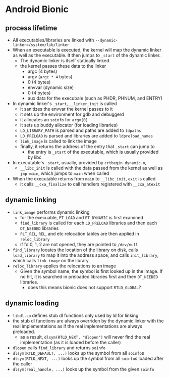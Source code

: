 Android Bionic
==============

## process lifetime

* All executables/libraries are linked with
  `--dynamic-linker=/system/lib/linker`
* When an executable is executed, the kernel will map the dynamic linker as well
  as the executable.  It then jumps to `_start` of the dynamic linker.
  * The dynamic linker is itself statically linked.
  * the kernel passes these data to the linker
    * argc (4 bytes)
    * argv (`argc * 4` bytes)
    * 0 (4 bytes)
    * envvar (dynamic size)
    * 0 (4 bytes)
    * aux data for the execubale (such as PHDR, PHNUM, and ENTRY)
* In dynamic linker's `_start`, `__linker_init` is called
  * it sanitizes the envvar the kernel passes to it
  * it sets up the environment for gdb and debuggerd
  * it allocates an `soinfo` for `argv[0]`
  * it sets up buddy allocator (for loading libraries)
  * `LD_LIBRARY_PATH` is parsed and paths are added to `ldpaths`
  * `LD_PRELOAD` is parsed and libraries are added to `ldpreload_names`
  * `link_image` is called to link the image
  * finally, it returns the address of the entry that `_start` can jump to
    * the entry is `_start` of the executable, which is usually provided by libc
* In executable's `_start`, usually, provided by `crtbegin_dynamic.o`,
  * `__libc_init` is called with the data passed from the kernel as well as
    `jmp main`, which jumps to `main` when called
* When the executable returns from `main` to `__libc_init`, `exit` is called
  * it calls `__cxa_finalize` to call handlers registered with `__cxa_atexit`

## dynamic linking

* `link_image` performs dynamic linking
  * for the execuable, `PT_LOAD` and `PT_DYNAMIC` is first examined
  * `find_library` is called for each `LD_PRELOAD` libraries and then each
    `DT_NEEDED` libraries
  * `PLT_REL`, `REL`, and etc relocation tables are then applied in
    `reloc_library`
  * if fd 0, 1, 2 are not opened, they are pointed to `/dev/null`
* `find_library` locates the location of the library on disk, calls
  `load_library` to map it into the address space, and calls `init_library`,
  which calls `link_image` on the library
* `reloc_library` applies the relocations to an image
  * Given the symbol name, the symbol is first looked up in the image.  If no
    hit, it is searched in preloaded libraries first and then `DT_NEEDED`
    libraries.
    * does this means bionic does not support `RTLD_GLOBAL`?

## dynamic loading

* `libdl.so` defines stub dl functions only used by ld for linking
* the stub dl functions are always overriden by the dynamic linker
  with the real implementations as if the real implementations are always
  preloaded.
  * as a result, `dlsym(RTLD_NEXT, "dlopen")` will never find the real
    implementation (as it is loaded before the caller)
* `dlopen` calls `find_library` and returns `soinfo`
* `dlsym(RTLD_DEFAULT, ...)` looks up the symbol from all `soinfo`s
* `dlsym(RTLD_NEXT, ...)` looks up the symbol from all `soinfo`s loaded after
  the caller
* `dlsym(real_handle, ...)` looks up the symbol from the given `soinfo`
